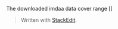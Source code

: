 The downloaded imdaa data cover range []


> Written with [StackEdit](https://stackedit.io/).
<!--stackedit_data:
eyJoaXN0b3J5IjpbOTkwMTI1MTk0XX0=
-->
